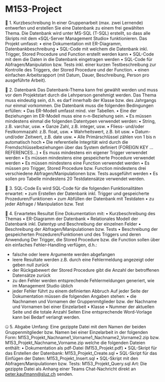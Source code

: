 # M153-Project

📓 1. Kurzbeschreibung
In einer Gruppenarbeit (max. zwei Lernende) entwerfen und erstellen Sie eine Datenbank zu einem frei gewählten 
Thema.
Die Datenbank wird unter MS-SQL (T-SQL) erstellt, so dass alle Skripts mit dem «SQL-Server Management Studio»
funktionieren.
Das Projekt umfasst:
• eine Dokumentation mit ER-Diagramm, Datenbankbeschreibung
• SQL-Code mit welchem die Datenbank inkl. Trigger, Stored Procedure und Function erstellt werden kann
• SQL-Code mit dem die Daten in die Datenbank eingetragen werden
• SQL-Code für Abfragen/Manipulation bzw. Tests inkl. einer kurzen Testbeschreibung zur Kontrolle des 
Triggers, der Stored Procedure und der Function.
• einen einfachen Arbeitsrapport (mit Datum, Dauer, Beschreibung, Person pro ausgeführte Arbeit).

🔢 2. Datenbank
Das Datenbank-Thema kann frei gewählt werden und muss vor dem Projektstart durch die Lehrperson genehmigt 
werden. Das Thema muss eindeutig sein, d.h. es darf innerhalb der Klasse bzw. des Jahrgangs nur einmal vorkommen.
Die Datenbank muss die folgenden Bedingungen erfüllen:
• Das ER-Modell umfasst mind. vier Tabellen.
• Eine der Beziehungen im ER-Modell muss eine n-n-Beziehung sein. 
• Es müssen mindestens einmal die folgenden Datentypen verwendet werden:
▪ String, z.B. varchar, usw.
▪ Ganze Zahl, z.B. integer, usw.
▪ Fliess- und/oder Festkommazahl: z.B. float, usw.
▪ Wahrheitswert, z.B. bit usw.
▪ Datum- und/oder Zeitwert, z.B. date usw.
• Alle Primärschlüssel zählen von 1 bis n automatisch hoch
• Die referentielle Integrität wird durch die Fremdschlüsselbeziehungen über das System definiert 
(FOREIGN KEY … REFERENCES…)
• Es muss mindestens ein eigener Trigger verwendet werden
• Es müssen mindestens eine gespeicherte Procedure verwendet werden
• Es müssen mindestens eine Function verwendet werden
• Es müssen pro Trigger, Stored Procedure bzw. Function mindestens drei verschiedene 
Abfragen/Manipulationen bzw. Tests ausgeführt werden
• Es sollen pro Tabelle mindestens 20 Testdatensätze verwendet werden.

📁 3. SQL-Code
Es wird SQL-Code für die folgenden Funktionalitäten erwartet:
• zum Erstellen der Datenbank inkl. Trigger und gespeicherte Prozeduren/Funktionen
• zum Abfüllen der Datenbank mit Testdaten
• zu jeder Abfrage / Manipulation bzw. Test

🥇 4. Erwartetes Resultat
Eine Dokumentation mit:
• Kurzbeschreibung des Themas
• ER-Diagramm der Datenbank
• Relationales Modell der Datenbank inkl. Datentyp und Beschreibung der einzelnen Felder
• Beschreibung der Abfragen/Manipulationen bzw. Tests
• Beschreibung der gespeicherten Prozeduren/Funktionen und des Triggers und deren Anwendung
Der Trigger, die Stored Procedure bzw. die Function sollen über ein einfaches Fehler-Handling verfügen, d.h.:
- falsche oder leere Argumente werden abgefangen
- leere Resultate werden z.B. durch eine Fehlermeldung angezeigt oder geben null zurück
- der Rückgabewert der Stored Procedure gibt die Anzahl der betroffenen Datensätze zurück
- zu den Fehler werden entsprechende Fehlermeldungen generiert, wie im Management Studio üblich
- jeder Fehler führt zu einem definierten Abbruch
Auf jeder Seite der Dokumentation müssen die folgenden Angaben stehen:
• die Nachnamen und Vornamen der Gruppenmitglieder bzw. der Nachname und Vornamen bei einer 
Einzelarbeit
• Klasse
• Nummer der aktuellen Seite und die totale Anzahl Seiten 
Eine entsprechende Word-Vorlage kann bei Bedarf verlangt werden.

🤐 5. Abgabe
Umfang: Eine gezippte Datei mit dem Namen der beiden Gruppenmitglieder bzw. Namen bei einer Einzelarbeit in 
der folgenden Form:
 M153_Projekt_Nachname1_Vorname1_Nachname2_Vorname2.zip
bzw. 
 M153_Projekt_Nachname_Vorname.zip
welche die folgenden Dateien enthält:
• Dokumentation als pdf-Datei (M153_Projekt.pdf)
• SQL-Skript für das Erstellen der Datenbank: M153_Projekt_Create.sql
• SQL-Skript für das Einfügen der Daten: M153_Projekt_Insert.sql
• SQL-Skript mit den Abfragen/Manipulationen bzw. Tests: M153_Projekt_Query.sql
Art: Die gezippte Datei als Anhang einer Teams Chat-Nachricht direkt an peter.kaufmann@sluz.ch senden.

